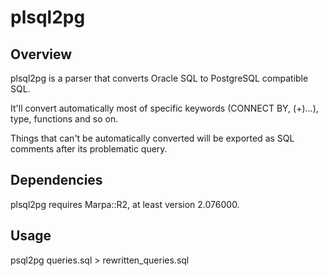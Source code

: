 plsql2pg
========

Overview
--------

plsql2pg is a parser that converts Oracle SQL to PostgreSQL compatible SQL.

It'll convert automatically most of specific keywords (CONNECT BY, (+)...),
type, functions and so on.

Things that can't be automatically converted will be exported as SQL comments
after its problematic query.

Dependencies
------------

plsql2pg requires Marpa::R2, at least version 2.076000.

Usage
-----

psql2pg queries.sql > rewritten_queries.sql
